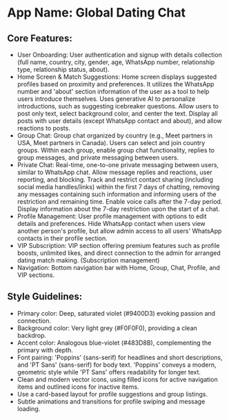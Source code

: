 # **App Name**: Global Dating Chat

## Core Features:

- User Onboarding: User authentication and signup with details collection (full name, country, city, gender, age, WhatsApp number, relationship type, relationship status, about).
- Home Screen & Match Suggestions: Home screen displays suggested profiles based on proximity and preferences. It utilizes the WhatsApp number and 'about' section information of the user as a tool to help users introduce themselves. Uses generative AI to personalize introductions, such as suggesting icebreaker questions. Allow users to post only text, select background color, and center the text. Display all posts with user details (except WhatsApp contact and about), and allow reactions to posts.
- Group Chat: Group chat organized by country (e.g., Meet partners in USA, Meet partners in Canada). Users can select and join country groups. Within each group, enable group chat functionality, replies to group messages, and private messaging between users.
- Private Chat: Real-time, one-to-one private messaging between users, similar to WhatsApp chat. Allow message replies and reactions, user reporting, and blocking. Track and restrict contact sharing (including social media handles/links) within the first 7 days of chatting, removing any messages containing such information and informing users of the restriction and remaining time. Enable voice calls after the 7-day period. Display information about the 7-day restriction upon the start of a chat.
- Profile Management: User profile management with options to edit details and preferences. Hide WhatsApp contact when users view another person's profile, but allow admin access to all users' WhatsApp contacts in their profile section.
- VIP Subscription: VIP section offering premium features such as profile boosts, unlimited likes, and direct connection to the admin for arranged dating match making. (Subscription management)
- Navigation: Bottom navigation bar with Home, Group, Chat, Profile, and VIP sections.

## Style Guidelines:

- Primary color: Deep, saturated violet (#9400D3) evoking passion and connection.
- Background color: Very light grey (#F0F0F0), providing a clean backdrop.
- Accent color: Analogous blue-violet (#483D8B), complementing the primary with depth.
- Font pairing: 'Poppins' (sans-serif) for headlines and short descriptions, and 'PT Sans' (sans-serif) for body text. 'Poppins' conveys a modern, geometric style while 'PT Sans' offers readability for longer text.
- Clean and modern vector icons, using filled icons for active navigation items and outlined icons for inactive items.
- Use a card-based layout for profile suggestions and group listings.
- Subtle animations and transitions for profile swiping and message loading.